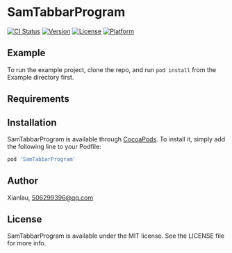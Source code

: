 # SamTabbarProgram

[![CI Status](http://img.shields.io/travis/Xianlau/SamTabbarProgram.svg?style=flat)](https://travis-ci.org/Xianlau/SamTabbarProgram)
[![Version](https://img.shields.io/cocoapods/v/SamTabbarProgram.svg?style=flat)](http://cocoapods.org/pods/SamTabbarProgram)
[![License](https://img.shields.io/cocoapods/l/SamTabbarProgram.svg?style=flat)](http://cocoapods.org/pods/SamTabbarProgram)
[![Platform](https://img.shields.io/cocoapods/p/SamTabbarProgram.svg?style=flat)](http://cocoapods.org/pods/SamTabbarProgram)

## Example

To run the example project, clone the repo, and run `pod install` from the Example directory first.

## Requirements

## Installation

SamTabbarProgram is available through [CocoaPods](http://cocoapods.org). To install
it, simply add the following line to your Podfile:

```ruby
pod 'SamTabbarProgram'
```

## Author

Xianlau, 506299396@qq.com

## License

SamTabbarProgram is available under the MIT license. See the LICENSE file for more info.
